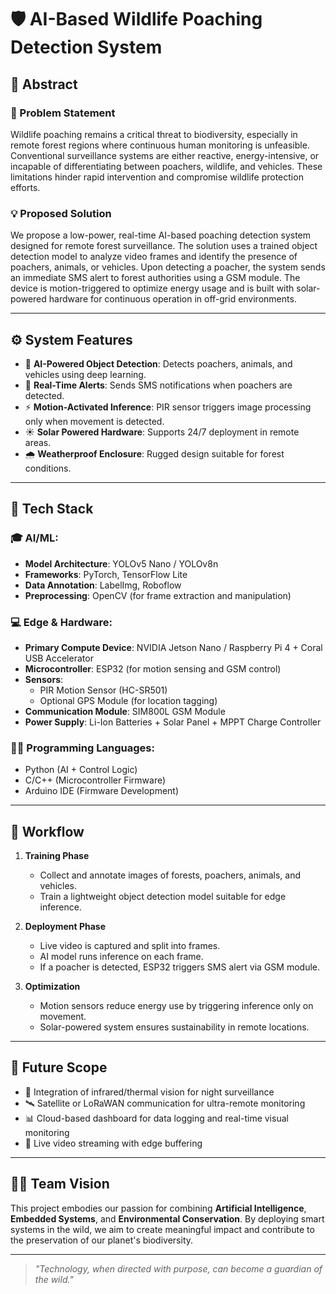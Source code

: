 # 🛡️ AI-Based Wildlife Poaching Detection System

## 📖 Abstract

### 🐾 Problem Statement
Wildlife poaching remains a critical threat to biodiversity, especially in remote forest regions where continuous human monitoring is unfeasible. Conventional surveillance systems are either reactive, energy-intensive, or incapable of differentiating between poachers, wildlife, and vehicles. These limitations hinder rapid intervention and compromise wildlife protection efforts.

### 💡 Proposed Solution
We propose a low-power, real-time AI-based poaching detection system designed for remote forest surveillance. The solution uses a trained object detection model to analyze video frames and identify the presence of poachers, animals, or vehicles. Upon detecting a poacher, the system sends an immediate SMS alert to forest authorities using a GSM module. The device is motion-triggered to optimize energy usage and is built with solar-powered hardware for continuous operation in off-grid environments.

---

## ⚙️ System Features

- 🎯 **AI-Powered Object Detection**: Detects poachers, animals, and vehicles using deep learning.
- 🔔 **Real-Time Alerts**: Sends SMS notifications when poachers are detected.
- ⚡ **Motion-Activated Inference**: PIR sensor triggers image processing only when movement is detected.
- ☀️ **Solar Powered Hardware**: Supports 24/7 deployment in remote areas.
- 🌧️ **Weatherproof Enclosure**: Rugged design suitable for forest conditions.

---

## 🧰 Tech Stack

### 🎓 AI/ML:
- **Model Architecture**: YOLOv5 Nano / YOLOv8n
- **Frameworks**: PyTorch, TensorFlow Lite
- **Data Annotation**: LabelImg, Roboflow
- **Preprocessing**: OpenCV (for frame extraction and manipulation)

### 💻 Edge & Hardware:
- **Primary Compute Device**: NVIDIA Jetson Nano / Raspberry Pi 4 + Coral USB Accelerator
- **Microcontroller**: ESP32 (for motion sensing and GSM control)
- **Sensors**: 
  - PIR Motion Sensor (HC-SR501)
  - Optional GPS Module (for location tagging)
- **Communication Module**: SIM800L GSM Module
- **Power Supply**: Li-Ion Batteries + Solar Panel + MPPT Charge Controller

### 🧑‍💻 Programming Languages:
- Python (AI + Control Logic)
- C/C++ (Microcontroller Firmware)
- Arduino IDE (Firmware Development)

---

## 🚀 Workflow

1. **Training Phase**
   - Collect and annotate images of forests, poachers, animals, and vehicles.
   - Train a lightweight object detection model suitable for edge inference.

2. **Deployment Phase**
   - Live video is captured and split into frames.
   - AI model runs inference on each frame.
   - If a poacher is detected, ESP32 triggers SMS alert via GSM module.

3. **Optimization**
   - Motion sensors reduce energy use by triggering inference only on movement.
   - Solar-powered system ensures sustainability in remote locations.

---

## 🌿 Future Scope

- 🔭 Integration of infrared/thermal vision for night surveillance
- 🛰️ Satellite or LoRaWAN communication for ultra-remote monitoring
- 📊 Cloud-based dashboard for data logging and real-time visual monitoring
- 🎥 Live video streaming with edge buffering

---

## 👨‍🔬 Team Vision

This project embodies our passion for combining **Artificial Intelligence**, **Embedded Systems**, and **Environmental Conservation**. By deploying smart systems in the wild, we aim to create meaningful impact and contribute to the preservation of our planet's biodiversity.

---

> *"Technology, when directed with purpose, can become a guardian of the wild."*